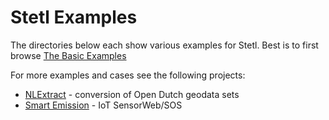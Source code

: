 # Stetl Examples

The directories below each show various examples for Stetl.
Best is to first browse [The Basic Examples](basics)

For more examples and cases see the following projects:

* [NLExtract](https://github.com/nlextract/NLExtract) - conversion of Open Dutch geodata sets
* [Smart Emission](https://github.com/Geonovum/smartemission/tree/master/etl) - IoT SensorWeb/SOS
